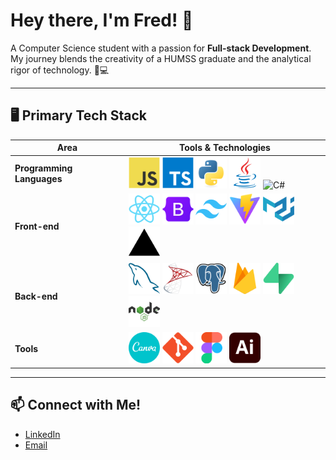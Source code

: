 # Hey there, I'm Fred! 🌟  
A Computer Science student with a passion for **Full-stack Development**. My journey blends the creativity of a HUMSS graduate and the analytical rigor of technology. 🎨💻

---

## 🖥️ **Primary Tech Stack**

| **Area**              | **Tools & Technologies**                                                                                 |
|-----------------------|---------------------------------------------------------------------------------------------------------|
| **Programming Languages** | <img src="https://raw.githubusercontent.com/devicons/devicon/master/icons/javascript/javascript-original.svg" height="50" alt="JavaScript"/> <img src="https://raw.githubusercontent.com/devicons/devicon/master/icons/typescript/typescript-original.svg" height="50" alt="TypeScript"/> <img src="https://github.com/devicons/devicon/blob/master/icons/python/python-original.svg" height="50" alt="Python"/> <img src="https://github.com/devicons/devicon/blob/master/icons/java/java-original.svg" height="50" alt="Java"/> <img src="https://gistcdn.githack.com/johndward01/95c1d09de9e3707cfb4154989962376d/raw/f74007782421219d9e9ab4b6a27de2e172a8b714/csharp-logo.svg" height="50" alt="C#"/> |
| **Front-end**          | <img src="https://raw.githubusercontent.com/devicons/devicon/master/icons/react/react-original.svg" height="50" alt="React"/> <img src="https://github.com/devicons/devicon/blob/master/icons/bootstrap/bootstrap-original.svg" height="50" alt="Bootstrap"/> <img src="https://github.com/devicons/devicon/blob/master/icons/tailwindcss/tailwindcss-original.svg" height="50" alt="TailwindCSS"/> <img src="https://github.com/devicons/devicon/blob/master/icons/vitejs/vitejs-original.svg" height="50" alt="ViteJS"/> <img src="https://github.com/devicons/devicon/blob/master/icons/materialui/materialui-original.svg" height="50" alt="MUI"/> <img src="https://github.com/devicons/devicon/blob/master/icons/vercel/vercel-original.svg" height="50" alt="Vercel"/> |
| **Back-end**           | <img src="https://github.com/devicons/devicon/blob/master/icons/mysql/mysql-original.svg" height="50" alt="MySQL"/> <img src="https://github.com/devicons/devicon/blob/master/icons/microsoftsqlserver/microsoftsqlserver-original.svg" height="50" alt="Microsoft SQL Server"/> <img src="https://github.com/devicons/devicon/blob/master/icons/postgresql/postgresql-original.svg" height="50" alt="postgresql"/> <img src="https://github.com/devicons/devicon/blob/master/icons/firebase/firebase-original.svg" height="50" alt="Firebase"/> <img src="https://github.com/devicons/devicon/blob/master/icons/supabase/supabase-original.svg" height="50" alt="Supabase"/> <img src="https://github.com/devicons/devicon/blob/master/icons/nodejs/nodejs-original-wordmark.svg" height="50" alt="NodeJS"/>   |
| **Tools**              | <img src="https://github.com/devicons/devicon/blob/master/icons/canva/canva-original.svg" height="50" alt="Canva"/> <img src="https://github.com/devicons/devicon/blob/master/icons/git/git-original.svg" height="50" alt="Git"/> <img src="https://github.com/devicons/devicon/blob/master/icons/figma/figma-original.svg" height="50" alt="Figma"/> <img src="https://github.com/devicons/devicon/blob/master/icons/illustrator/illustrator-plain.svg" height="50" alt="Adobe Illustrator"/>|

---

## 📫 **Connect with Me!**

- [LinkedIn](https://www.linkedin.com/in/alfred-nodado-b24647251)
- [Email](mailto:alfredndado@gmail.com)

